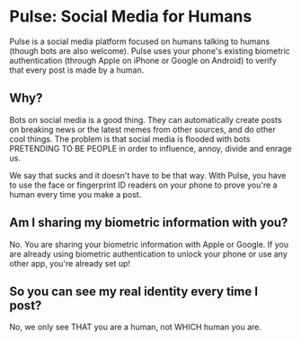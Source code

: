 # Pulse: Social Media for Humans

Pulse is a social media platform focused on humans talking to humans (though bots are also welcome).  Pulse uses your phone's existing biometric authentication (through Apple on iPhone or Google on Android) to verify that every post is made by a human.

## Why?
Bots on social media is a good thing.  They can automatically create posts on breaking news or the latest memes from other sources, and do other cool things.  The problem is that social media is flooded with bots PRETENDING TO BE PEOPLE in order to influence, annoy, divide and enrage us.

We say that sucks and it doesn't have to be that way.  With Pulse, you have to use the face or fingerprint ID readers on your phone to prove you're a human every time you make a post.

## Am I sharing my biometric information with you?
No.  You are sharing your biometric information with Apple or Google.  If you are already using biometric authentication to unlock your phone or use any other app, you're already set up!

## So you can see my real identity every time I post?
No, we only see THAT you are a human, not WHICH human you are.